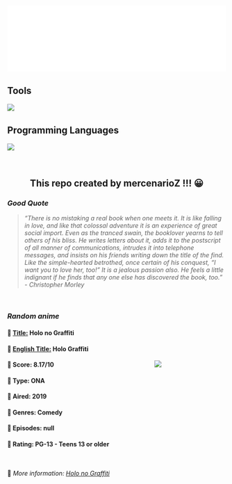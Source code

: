 
<img src="svg/nai.svg" />

<p>
  <h2>Tools</h2>
  <a href="https://skillicons.dev">
    <img src="https://skillicons.dev/icons?i=git,bash,vim,ubuntu,tensorflow,pytorch,docker,raspberrypi" />
  </a>

  <br />

  <h2>Programming Languages</h2>

  <a href="https://skillicons.dev">
    <img src="https://skillicons.dev/icons?i=python,c,cpp" />
  </a>
</p>

<br />

<h2 align="center">This repo created by mercenarioZ !!! 😀</h2>
<h3><i>Good Quote</i></h3>

<blockquote>
<i>
“There is no mistaking a real book when one meets it. It is like falling in love, and like that colossal adventure it is an experience of great social import. Even as the tranced swain, the booklover yearns to tell others of his bliss. He writes letters about it, adds it to the postscript of all manner of communications, intrudes it into telephone messages, and insists on his friends writing down the title of the find. Like the simple-hearted betrothed, once certain of his conquest, “I want you to love her, too!” It is a jealous passion also. He feels a little indignant if he finds that any one else has discovered the book, too.” - Christopher Morley
</i>
</blockquote>

<br />

<h3><i>Random anime</i></h3>

<h4>
  <strong>🥭 <u>Title:</u></strong> Holo no Graffiti
</h4>

<h4>🌿 <u>English Title:</u> Holo Graffiti</h4>

<img align="right" width="165" src=https://cdn.myanimelist.net/images/anime/1259/110227.jpg />

<h4>🌱 Score: 8.17/10</h4>

<h4>🌲 Type: ONA</h4>

<h4>🌴 Aired: 2019</h4>

<h4>🌵 Genres: Comedy</h4>

<h4>🥑 Episodes: null</h4>

<h4>🍏 Rating: PG-13 - Teens 13 or older</h4>

<br />

🍂 *More information: [Holo no Graffiti](https://myanimelist.net/anime/44042/Holo_no_Graffiti)*
    